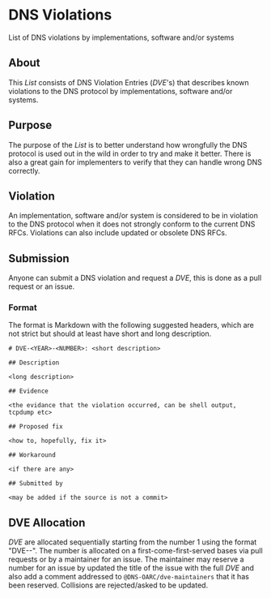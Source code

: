 # DNS Violations
List of DNS violations by implementations, software and/or systems

## About
This _List_ consists of DNS Violation Entries (_DVE_'s) that describes known
violations to the DNS protocol by implementations, software and/or systems.

## Purpose
The purpose of the _List_ is to better understand how wrongfully the DNS
protocol is used out in the wild in order to try and make it better.
There is also a great gain for implementers to verify that they can handle
wrong DNS correctly.

## Violation
An implementation, software and/or system is considered to be in violation
to the DNS protocol when it does not strongly conform to the current DNS
RFCs.  Violations can also include updated or obsolete DNS RFCs.

## Submission
Anyone can submit a DNS violation and request a _DVE_, this is done as a
pull request or an issue.

### Format
The format is Markdown with the following suggested headers, which are not
strict but should at least have short and long description.

```
# DVE-<YEAR>-<NUMBER>: <short description>

## Description

<long description>

## Evidence

<the evidance that the violation occurred, can be shell output, tcpdump etc>

## Proposed fix

<how to, hopefully, fix it>

## Workaround

<if there are any>

## Submitted by

<may be added if the source is not a commit>
```

## DVE Allocation
_DVE_ are allocated sequentially starting from the number 1 using the format
"DVE-<YEAR>-<NUMBER>".  The number is allocated on a first-come-first-served
bases via pull requests or by a maintainer for an issue.  The maintainer may
reserve a number for an issue by updated the title of the issue with the full
_DVE_ and also add a comment addressed to `@DNS-OARC/dve-maintainers` that it
has been reserved.  Collisions are rejected/asked to be updated.
